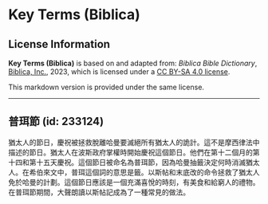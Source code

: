 # Key Terms (Biblica)

## License Information

**Key Terms (Biblica)** is based on and adapted from: _Biblica Bible Dictionary_, [Biblica, Inc.](https://www.biblica.com/), 2023, which is licensed under a [CC BY-SA 4.0 license](https://creativecommons.org/licenses/by-sa/4.0/legalcode.en).

This markdown version is provided under the same license.



--------------------------------

## 普珥節 (id: 233124)

猶太人的節日，慶祝被拯救脫離哈曼要滅絕所有猶太人的詭計。這不是摩西律法中描述的節日。猶太人在波斯政府掌權時開始慶祝這個節日。他們在第十二個月的第十四和第十五天慶祝。這個節日被命名為普珥節，因為哈曼抽籤決定何時消滅猶太人。在希伯來文中，普珥這個詞的意思是籤。以斯帖和末底改的命令拯救了猶太人免於哈曼的計劃。這個節日應該是一個充滿喜悅的時刻，有美食和給窮人的禮物。在普珥節期間，大聲朗讀以斯帖記成為了一種常見的做法。


